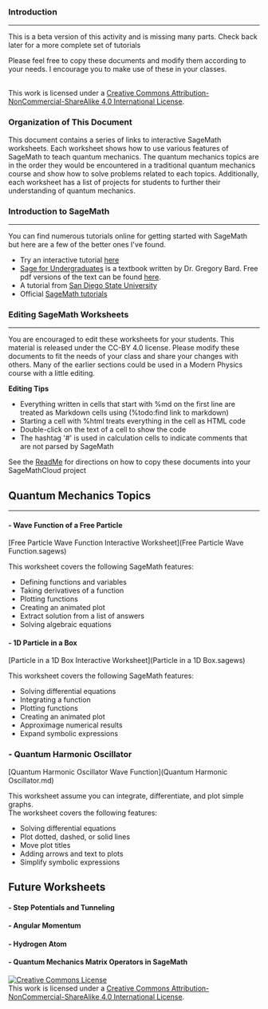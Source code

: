 ### Introduction
---
This is a beta version of this activity and is missing many parts.  Check back later for a more complete set of tutorials

Please feel free to copy these documents and modify them according to your needs.  I encourage you to make use of these in your classes.

<br />This work is licensed under a <a rel="license" href="http://creativecommons.org/licenses/by-nc-sa/4.0/">Creative Commons Attribution-NonCommercial-ShareAlike 4.0 International License</a>.

### Organization of This Document
This document contains a series of links to interactive SageMath worksheets.  Each worksheet shows how to use various features of SageMath to teach quantum mechanics.  The quantum mechanics topics are in the order they would be encountered in a traditional quantum mechanics course and show how to solve problems related to each topics.  Additionally, each worksheet has a list of projects for students to further their understanding of quantum mechanics.


### Introduction to SageMath
---

You can find numerous tutorials online for getting started with SageMath but here are a few of the better ones I've found.
- Try an interactive tutorial [here](SageBeginnerTutorial.sagews)
- [Sage for Undergraduates](http://www.gregorybard.com/Sage.html) is a textbook written by Dr. Gregory Bard.  Free pdf versions of the text can be found [here](http://www.gregorybard.com/Sage.html).
- A tutorial from [San Diego State University](http://www-rohan.sdsu.edu/~mosulliv/Teaching/sdsu-sage-tutorial/)
- Official [SageMath tutorials](http://doc.sagemath.org/html/en/prep/index.html)


### Editing SageMath Worksheets
---

You are encouraged to edit these worksheets for your students.  This material is released under the CC-BY 4.0 license.  Please modify these documents to fit the needs of your class and share your changes with others.  Many of the earlier sections could be used in a Modern Physics course with a little editing.

**Editing Tips**
- Everything written in cells that start with %md on the first line are treated as Markdown cells using (%todo:find link to markdown)
- Starting a cell with %html treats everything in the cell as HTML code
- Double-click on the text of a cell to show the code
- The hashtag '#' is used in calculation cells to indicate comments that are not parsed by SageMath

See the [ReadMe](../README.md) for directions on how to copy these documents into your SageMathCloud project

## Quantum Mechanics Topics
---

#### - Wave Function of a Free Particle
[Free Particle Wave Function Interactive Worksheet](Free Particle Wave Function.sagews)

This worksheet covers the following SageMath features:

- Defining functions and variables
- Taking derivatives of a function
- Plotting functions
- Creating an animated plot
- Extract solution from a list of answers
- Solving algebraic equations



#### - 1D Particle in a Box
[Particle in a 1D Box Interactive Worksheet](Particle in a 1D Box.sagews)

This worksheet covers the following SageMath features:
- Solving differential equations
- Integrating a function
- Plotting functions
- Creating an animated plot
- Approximage numerical results
- Expand symbolic expressions


### - Quantum Harmonic Oscillator
[Quantum Harmonic Oscillator Wave Function](Quantum Harmonic Oscillator.md)


This worksheet assume you can integrate, differentiate, and plot simple graphs.  
The worksheet covers the following features:
- Solving differential equations
- Plot dotted, dashed, or solid lines
- Move plot titles
- Adding arrows and text to plots
- Simplify symbolic expressions

## Future Worksheets



#### - Step Potentials and Tunneling

#### - Angular Momentum

#### - Hydrogen Atom

#### - Quantum Mechanics Matrix Operators in SageMath 




<a rel="license" href="http://creativecommons.org/licenses/by-nc-sa/4.0/"><img alt="Creative Commons License" style="border-width:0" src="https://i.creativecommons.org/l/by-nc-sa/4.0/88x31.png" /></a><br />This work is licensed under a <a rel="license" href="http://creativecommons.org/licenses/by-nc-sa/4.0/">Creative Commons Attribution-NonCommercial-ShareAlike 4.0 International License</a>.
